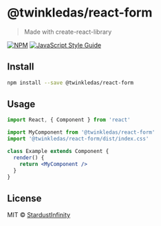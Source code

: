# @twinkledas/react-form

> Made with create-react-library

[![NPM](https://img.shields.io/npm/v/@twinkledas/react-form.svg)](https://www.npmjs.com/package/@twinkledas/react-form) [![JavaScript Style Guide](https://img.shields.io/badge/code_style-standard-brightgreen.svg)](https://standardjs.com)

## Install

```bash
npm install --save @twinkledas/react-form
```

## Usage

```jsx
import React, { Component } from 'react'

import MyComponent from '@twinkledas/react-form'
import '@twinkledas/react-form/dist/index.css'

class Example extends Component {
  render() {
    return <MyComponent />
  }
}
```

## License

MIT © [StardustInfinity](https://github.com/StardustInfinity)
